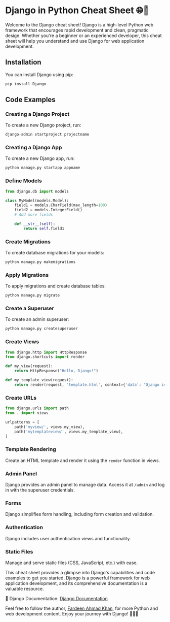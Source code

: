 # Django in Python Cheat Sheet 🌐🐍

Welcome to the Django cheat sheet! Django is a high-level Python web framework that encourages rapid development and clean, pragmatic design. Whether you're a beginner or an experienced developer, this cheat sheet will help you understand and use Django for web application development.

## Installation

You can install Django using pip:

```python
pip install Django
```

## Code Examples

### Creating a Django Project

To create a new Django project, run:

```python
django-admin startproject projectname
```

### Creating a Django App

To create a new Django app, run:

```python
python manage.py startapp appname
```

### Define Models

```python
from django.db import models

class MyModel(models.Model):
    field1 = models.CharField(max_length=100)
    field2 = models.IntegerField()
    # Add more fields

    def __str__(self):
        return self.field1
```

### Create Migrations

To create database migrations for your models:

```python
python manage.py makemigrations
```

### Apply Migrations

To apply migrations and create database tables:

```python
python manage.py migrate
```

### Create a Superuser

To create an admin superuser:

```python
python manage.py createsuperuser
```

### Create Views

```python
from django.http import HttpResponse
from django.shortcuts import render

def my_view(request):
    return HttpResponse("Hello, Django!")

def my_template_view(request):
    return render(request, 'template.html', context={'data': 'Django is cool!'})
```

### Create URLs

```python
from django.urls import path
from . import views

urlpatterns = [
    path('myview/', views.my_view),
    path('mytemplateview/', views.my_template_view),
]
```

### Template Rendering

Create an HTML template and render it using the `render` function in views.

### Admin Panel

Django provides an admin panel to manage data. Access it at `/admin` and log in with the superuser credentials.

### Forms

Django simplifies form handling, including form creation and validation.

### Authentication

Django includes user authentication views and functionality.

### Static Files

Manage and serve static files (CSS, JavaScript, etc.) with ease.

This cheat sheet provides a glimpse into Django's capabilities and code examples to get you started. Django is a powerful framework for web application development, and its comprehensive documentation is a valuable resource.

📖 Django Documentation: [Django Documentation](https://docs.djangoproject.com/)

Feel free to follow the author, [Fardeen Ahmad Khan](https://github.com/I-Fardeen), for more Python and web development content. Enjoy your journey with Django! 🚀🌐📝
